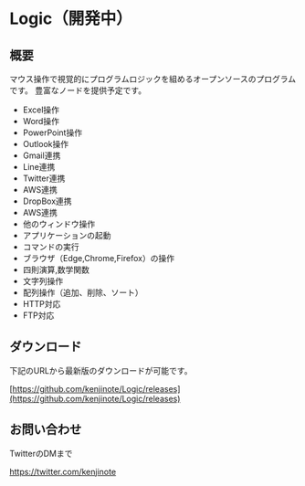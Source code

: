 # Logic（開発中）

## 概要
マウス操作で視覚的にプログラムロジックを組めるオープンソースのプログラムです。
豊富なノードを提供予定です。
- Excel操作
- Word操作
- PowerPoint操作
- Outlook操作
- Gmail連携
- Line連携
- Twitter連携
- AWS連携
- DropBox連携
- AWS連携
- 他のウィンドウ操作
- アプリケーションの起動
- コマンドの実行
- ブラウザ（Edge,Chrome,Firefox）の操作
- 四則演算,数学関数
- 文字列操作
- 配列操作（追加、削除、ソート）
- HTTP対応
- FTP対応

## ダウンロード
下記のURLから最新版のダウンロードが可能です。

[https://github.com/kenjinote/Logic/releases](https://github.com/kenjinote/Logic/releases)

## お問い合わせ
TwitterのDMまで

https://twitter.com/kenjinote
